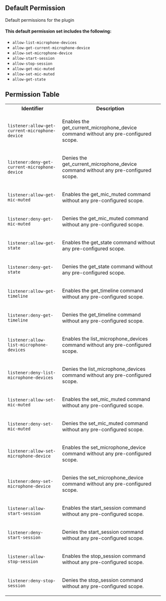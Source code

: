 ## Default Permission

Default permissions for the plugin

#### This default permission set includes the following:

- `allow-list-microphone-devices`
- `allow-get-current-microphone-device`
- `allow-set-microphone-device`
- `allow-start-session`
- `allow-stop-session`
- `allow-get-mic-muted`
- `allow-set-mic-muted`
- `allow-get-state`

## Permission Table

<table>
<tr>
<th>Identifier</th>
<th>Description</th>
</tr>


<tr>
<td>

`listener:allow-get-current-microphone-device`

</td>
<td>

Enables the get_current_microphone_device command without any pre-configured scope.

</td>
</tr>

<tr>
<td>

`listener:deny-get-current-microphone-device`

</td>
<td>

Denies the get_current_microphone_device command without any pre-configured scope.

</td>
</tr>

<tr>
<td>

`listener:allow-get-mic-muted`

</td>
<td>

Enables the get_mic_muted command without any pre-configured scope.

</td>
</tr>

<tr>
<td>

`listener:deny-get-mic-muted`

</td>
<td>

Denies the get_mic_muted command without any pre-configured scope.

</td>
</tr>

<tr>
<td>

`listener:allow-get-state`

</td>
<td>

Enables the get_state command without any pre-configured scope.

</td>
</tr>

<tr>
<td>

`listener:deny-get-state`

</td>
<td>

Denies the get_state command without any pre-configured scope.

</td>
</tr>

<tr>
<td>

`listener:allow-get-timeline`

</td>
<td>

Enables the get_timeline command without any pre-configured scope.

</td>
</tr>

<tr>
<td>

`listener:deny-get-timeline`

</td>
<td>

Denies the get_timeline command without any pre-configured scope.

</td>
</tr>

<tr>
<td>

`listener:allow-list-microphone-devices`

</td>
<td>

Enables the list_microphone_devices command without any pre-configured scope.

</td>
</tr>

<tr>
<td>

`listener:deny-list-microphone-devices`

</td>
<td>

Denies the list_microphone_devices command without any pre-configured scope.

</td>
</tr>

<tr>
<td>

`listener:allow-set-mic-muted`

</td>
<td>

Enables the set_mic_muted command without any pre-configured scope.

</td>
</tr>

<tr>
<td>

`listener:deny-set-mic-muted`

</td>
<td>

Denies the set_mic_muted command without any pre-configured scope.

</td>
</tr>

<tr>
<td>

`listener:allow-set-microphone-device`

</td>
<td>

Enables the set_microphone_device command without any pre-configured scope.

</td>
</tr>

<tr>
<td>

`listener:deny-set-microphone-device`

</td>
<td>

Denies the set_microphone_device command without any pre-configured scope.

</td>
</tr>

<tr>
<td>

`listener:allow-start-session`

</td>
<td>

Enables the start_session command without any pre-configured scope.

</td>
</tr>

<tr>
<td>

`listener:deny-start-session`

</td>
<td>

Denies the start_session command without any pre-configured scope.

</td>
</tr>

<tr>
<td>

`listener:allow-stop-session`

</td>
<td>

Enables the stop_session command without any pre-configured scope.

</td>
</tr>

<tr>
<td>

`listener:deny-stop-session`

</td>
<td>

Denies the stop_session command without any pre-configured scope.

</td>
</tr>
</table>
